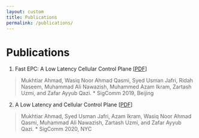 ```yaml
---
layout: custom
title: Publications
permalink: /publications/
---
```


# Publications

1. Fast EPC: A Low Latency Cellular Control Plane \[[PDF](https://dl.acm.org/doi/10.1145/3342280.3342324)\]
> Mukhtiar Ahmad, Wasiq Noor Ahmad Qasmi, Syed Usman Jafri, Ridah Naseem, Muhammad Ali Nawazish, Muhammed Azam Ikram, Zartash Uzmi, and Zafar Ayyub Qazi.
    * SigComm 2019, Beijing

2. A Low Latency and Cellular Control Plane \[[PDF](https://dl.acm.org/doi/pdf/10.1145/3387514.3406218)\]
> Mukhtiar Ahmad, Syed Usman Jafri, Azam Ikram, Wasiq Noor Ahmad Qasmi, Muhammad Ali Nawazish, Zartash Uzmi, and Zafar Ayyub Qazi.
    * SigComm 2020, NYC